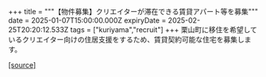 +++
title = """【物件募集】クリエイターが滞在できる賃貸アパート等を募集"""
date = 2025-01-07T15:00:00.000Z
expiryDate = 2025-02-25T20:20:12.533Z
tags = ["kuriyama","recruit"]
+++
栗山町に移住を希望しているクリエイター向けの住居支援をするため、賃貸契約可能な住宅を募集します。

[[source]](https://www.town.kuriyama.hokkaido.jp/soshiki/46/24140.html)
